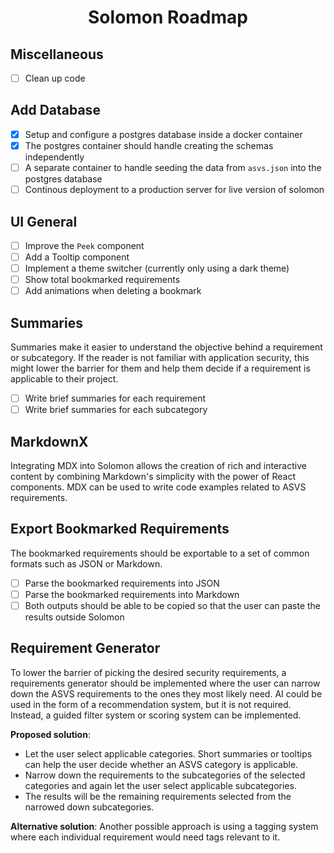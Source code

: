 <div align="center">

# Solomon Roadmap

</div>


## Miscellaneous

- [ ] Clean up code

## Add Database

- [x] Setup and configure a postgres database inside a docker container
- [x] The postgres container should handle creating the schemas independently
- [ ] A separate container to handle seeding the data from `asvs.json` into the postgres database 
- [ ] Continous deployment to a production server for live version of solomon 

## UI General

- [ ] Improve the `Peek` component 
- [ ] Add a Tooltip component
- [ ] Implement a theme switcher (currently only using a dark theme)
- [ ] Show total bookmarked requirements
- [ ] Add animations when deleting a bookmark

## Summaries
Summaries make it easier to understand the objective behind a requirement or subcategory. If the reader is not familiar with application security, this might lower the barrier for them and help them decide if a requirement is applicable to their project.

- [ ] Write brief summaries for each requirement
- [ ] Write brief summaries for each subcategory

## MarkdownX
Integrating MDX into Solomon allows the creation of rich and interactive content by combining Markdown's simplicity with the power of React components. MDX can be used to write code examples related to ASVS requirements.

## Export Bookmarked Requirements
The bookmarked requirements should be exportable to a set of common formats such as JSON or Markdown.

- [ ] Parse the bookmarked requirements into JSON
- [ ] Parse the bookmarked requirements into Markdown
- [ ] Both outputs should be able to be copied so that the user can paste the results outside Solomon

## Requirement Generator
To lower the barrier of picking the desired security requirements, a requirements generator should be implemented where the user can narrow down the ASVS requirements to the ones they most likely need. AI could be used in the form of a recommendation system, but it is not required. Instead, a guided filter system or scoring system can be implemented.

**Proposed solution**:
- Let the user select applicable categories. Short summaries or tooltips can help the user decide whether an ASVS category is applicable.
- Narrow down the requirements to the subcategories of the selected categories and again let the user select applicable subcategories.
- The results will be the remaining requirements selected from the narrowed down subcategories.

**Alternative solution**:
Another possible approach is using a tagging system where each individual requirement would need tags relevant to it.
